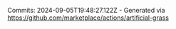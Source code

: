 Commits: 2024-09-05T19:48:27.122Z - Generated via https://github.com/marketplace/actions/artificial-grass
<br>
